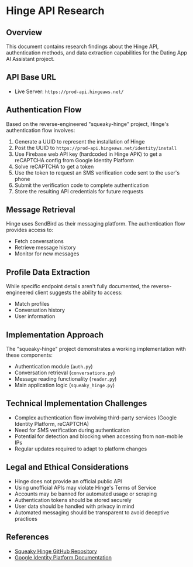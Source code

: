 # Hinge API Research

## Overview
This document contains research findings about the Hinge API, authentication methods, and data extraction capabilities for the Dating App AI Assistant project.

## API Base URL
- Live Server: `https://prod-api.hingeaws.net/`

## Authentication Flow
Based on the reverse-engineered "squeaky-hinge" project, Hinge's authentication flow involves:

1. Generate a UUID to represent the installation of Hinge
2. Post the UUID to `https://prod-api.hingeaws.net/identity/install`
3. Use Firebase web API key (hardcoded in Hinge APK) to get a reCAPTCHA config from Google Identity Platform
4. Solve reCAPTCHA to get a token
5. Use the token to request an SMS verification code sent to the user's phone
6. Submit the verification code to complete authentication
7. Store the resulting API credentials for future requests

## Message Retrieval
Hinge uses SendBird as their messaging platform. The authentication flow provides access to:
- Fetch conversations
- Retrieve message history
- Monitor for new messages

## Profile Data Extraction
While specific endpoint details aren't fully documented, the reverse-engineered client suggests the ability to access:
- Match profiles
- Conversation history
- User information

## Implementation Approach
The "squeaky-hinge" project demonstrates a working implementation with these components:
- Authentication module (`auth.py`)
- Conversation retrieval (`conversations.py`)
- Message reading functionality (`reader.py`)
- Main application logic (`squeaky_hinge.py`)

## Technical Implementation Challenges
- Complex authentication flow involving third-party services (Google Identity Platform, reCAPTCHA)
- Need for SMS verification during authentication
- Potential for detection and blocking when accessing from non-mobile IPs
- Regular updates required to adapt to platform changes

## Legal and Ethical Considerations
- Hinge does not provide an official public API
- Using unofficial APIs may violate Hinge's Terms of Service
- Accounts may be banned for automated usage or scraping
- Authentication tokens should be stored securely
- User data should be handled with privacy in mind
- Automated messaging should be transparent to avoid deceptive practices

## References
- [Squeaky Hinge GitHub Repository](https://github.com/radian-software/squeaky-hinge)
- [Google Identity Platform Documentation](https://cloud.google.com/identity-platform/docs)
